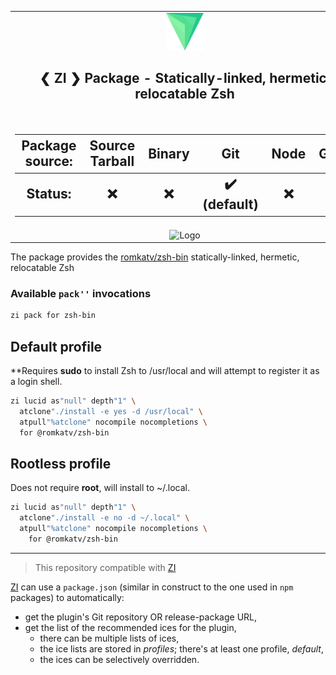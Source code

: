 <div align="center" width="100%"><table>
  <tr><td align="center"><a href="https://github.com/z-shell/zi">
    <img src="https://github.com/z-shell/zi/raw/main/docs/images/logo.svg" alt="Logo" width="60" height="60" />
    </a>
<h2> ❮ ZI ❯ Package - Statically-linked, hermetic, relocatable Zsh </h2>
</tr></td><tr><td align="center"><h2>
  
| **Package source:** | Source Tarball | Binary |              Git             | Node | Gem |
| :-----------------: | :------------: | :----: | :--------------------------: | :--: | :-: |
|     **Status:**     |      :x:       |  :x:   | :heavy_check_mark: (default) | :x:  | :x: |

</h2>
  <img src="https://user-images.githubusercontent.com/59910950/161060980-8bc70578-e086-4a51-8cd4-ed3d7289f216.gif" alt="Logo" />
</td></tr></table></div>
  
The package provides the [romkatv/zsh-bin](https://github.com/romkatv/zsh-bin) statically-linked, hermetic, relocatable Zsh

### Available `pack''` invocations

```zsh
zi pack for zsh-bin
```

## Default profile

**Requires **sudo** to install Zsh to /usr/local and will attempt to register it as a login shell.

```zsh
zi lucid as"null" depth"1" \
  atclone"./install -e yes -d /usr/local" \
  atpull"%atclone" nocompile nocompletions \
  for @romkatv/zsh-bin
```

## Rootless profile

Does not require **root**, will install to ~/.local.

```zsh
zi lucid as"null" depth"1" \
  atclone"./install -e no -d ~/.local" \
  atpull"%atclone" nocompile nocompletions \
    for @romkatv/zsh-bin
```

---

> This repository compatible with [ZI](https://github.com/z-shell-zi)

[ZI](https://github.com/z-shell/zi) can use a `package.json`
(similar in construct to the one used in `npm` packages) to automatically:

- get the plugin's Git repository OR release-package URL,
- get the list of the recommended ices for the plugin,
  - there can be multiple lists of ices,
  - the ice lists are stored in _profiles_; there's at least one profile, _default_,
  - the ices can be selectively overridden.
